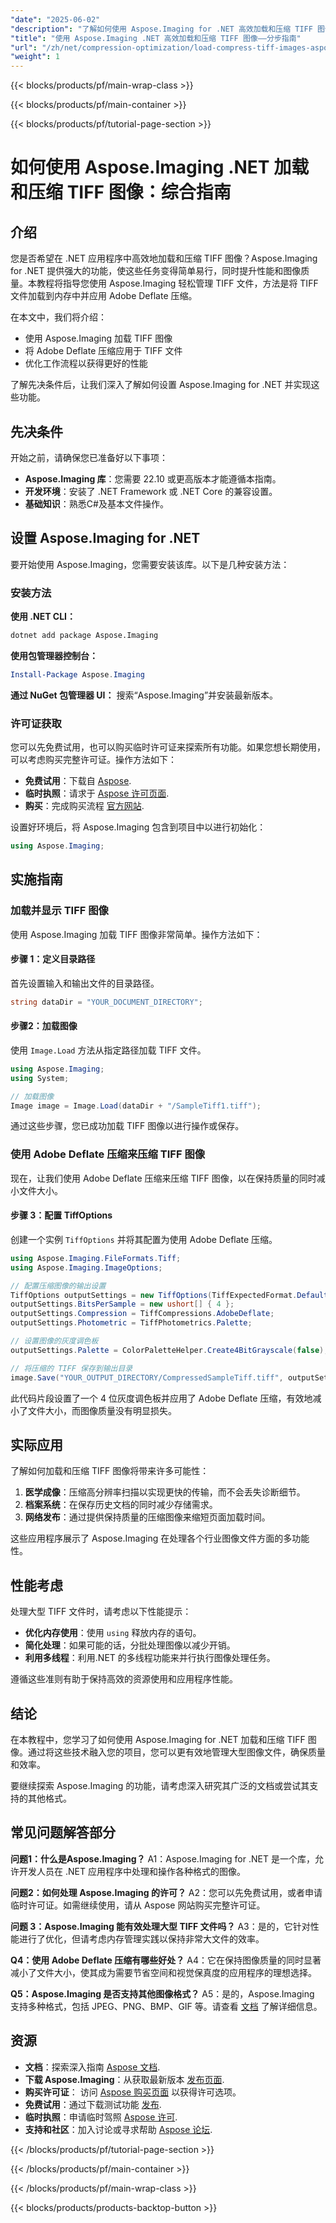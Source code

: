 ```yaml
---
"date": "2025-06-02"
"description": "了解如何使用 Aspose.Imaging for .NET 高效加载和压缩 TIFF 图像。使用 Adobe Deflate 压缩技术，在提高图像质量的同时减小文件大小。"
"title": "使用 Aspose.Imaging .NET 高效加载和压缩 TIFF 图像——分步指南"
"url": "/zh/net/compression-optimization/load-compress-tiff-images-aspose-imaging-dotnet/"
"weight": 1
---
```


{{< blocks/products/pf/main-wrap-class >}}

{{< blocks/products/pf/main-container >}}

{{< blocks/products/pf/tutorial-page-section >}}
# 如何使用 Aspose.Imaging .NET 加载和压缩 TIFF 图像：综合指南

## 介绍

您是否希望在 .NET 应用程序中高效地加载和压缩 TIFF 图像？Aspose.Imaging for .NET 提供强大的功能，使这些任务变得简单易行，同时提升性能和图像质量。本教程将指导您使用 Aspose.Imaging 轻松管理 TIFF 文件，方法是将 TIFF 文件加载到内存中并应用 Adobe Deflate 压缩。

在本文中，我们将介绍：
- 使用 Aspose.Imaging 加载 TIFF 图像
- 将 Adobe Deflate 压缩应用于 TIFF 文件
- 优化工作流程以获得更好的性能

了解先决条件后，让我们深入了解如何设置 Aspose.Imaging for .NET 并实现这些功能。

## 先决条件

开始之前，请确保您已准备好以下事项：
- **Aspose.Imaging 库**：您需要 22.10 或更高版本才能遵循本指南。
- **开发环境**：安装了 .NET Framework 或 .NET Core 的兼容设置。
- **基础知识**：熟悉C#及基本文件操作。

## 设置 Aspose.Imaging for .NET

要开始使用 Aspose.Imaging，您需要安装该库。以下是几种安装方法：

### 安装方法

**使用 .NET CLI：**
```bash
dotnet add package Aspose.Imaging
```

**使用包管理器控制台：**
```powershell
Install-Package Aspose.Imaging
```

**通过 NuGet 包管理器 UI：** 
搜索“Aspose.Imaging”并安装最新版本。

### 许可证获取

您可以先免费试用，也可以购买临时许可证来探索所有功能。如果您想长期使用，可以考虑购买完整许可证。操作方法如下：
- **免费试用**：下载自 [Aspose](https://releases。aspose.com/imaging/net/).
- **临时执照**：请求于 [Aspose 许可页面](https://purchase。aspose.com/temporary-license/).
- **购买**：完成购买流程 [官方网站](https://purchase。aspose.com/buy).

设置好环境后，将 Aspose.Imaging 包含到项目中以进行初始化：

```csharp
using Aspose.Imaging;
```

## 实施指南

### 加载并显示 TIFF 图像

使用 Aspose.Imaging 加载 TIFF 图像非常简单。操作方法如下：

#### 步骤 1：定义目录路径

首先设置输入和输出文件的目录路径。

```csharp
string dataDir = "YOUR_DOCUMENT_DIRECTORY";
```

#### 步骤2：加载图像

使用 `Image.Load` 方法从指定路径加载 TIFF 文件。

```csharp
using Aspose.Imaging;
using System;

// 加载图像
Image image = Image.Load(dataDir + "/SampleTiff1.tiff");
```

通过这些步骤，您已成功加载 TIFF 图像以进行操作或保存。

### 使用 Adobe Deflate 压缩来压缩 TIFF 图像

现在，让我们使用 Adobe Deflate 压缩来压缩 TIFF 图像，以在保持质量的同时减小文件大小。

#### 步骤 3：配置 TiffOptions

创建一个实例 `TiffOptions` 并将其配置为使用 Adobe Deflate 压缩。

```csharp
using Aspose.Imaging.FileFormats.Tiff;
using Aspose.Imaging.ImageOptions;

// 配置压缩图像的输出设置
TiffOptions outputSettings = new TiffOptions(TiffExpectedFormat.Default);
outputSettings.BitsPerSample = new ushort[] { 4 };
outputSettings.Compression = TiffCompressions.AdobeDeflate;
outputSettings.Photometric = TiffPhotometrics.Palette;

// 设置图像的灰度调色板
outputSettings.Palette = ColorPaletteHelper.Create4BitGrayscale(false);

// 将压缩的 TIFF 保存到输出目录
image.Save("YOUR_OUTPUT_DIRECTORY/CompressedSampleTiff.tiff", outputSettings);
```

此代码片段设置了一个 4 位灰度调色板并应用了 Adobe Deflate 压缩，有效地减小了文件大小，而图像质量没有明显损失。

## 实际应用

了解如何加载和压缩 TIFF 图像将带来许多可能性：
1. **医学成像**：压缩高分辨率扫描以实现更快的传输，而不会丢失诊断细节。
2. **档案系统**：在保存历史文档的同时减少存储需求。
3. **网络发布**：通过提供保持质量的压缩图像来缩短页面加载时间。

这些应用程序展示了 Aspose.Imaging 在处理各个行业图像文件方面的多功能性。

## 性能考虑

处理大型 TIFF 文件时，请考虑以下性能提示：
- **优化内存使用**：使用 `using` 释放内存的语句。
- **简化处理**：如果可能的话，分批处理图像以减少开销。
- **利用多线程**：利用.NET 的多线程功能来并行执行图像处理任务。

遵循这些准则有助于保持高效的资源使用和应用程序性能。

## 结论

在本教程中，您学习了如何使用 Aspose.Imaging for .NET 加载和压缩 TIFF 图像。通过将这些技术融入您的项目，您可以更有效地管理大型图像文件，确保质量和效率。

要继续探索 Aspose.Imaging 的功能，请考虑深入研究其广泛的文档或尝试其支持的其他格式。

## 常见问题解答部分

**问题1：什么是Aspose.Imaging？**
A1：Aspose.Imaging for .NET 是一个库，允许开发人员在 .NET 应用程序中处理和操作各种格式的图像。

**问题2：如何处理 Aspose.Imaging 的许可？**
A2：您可以先免费试用，或者申请临时许可证。如需继续使用，请从 Aspose 网站购买完整许可证。

**问题 3：Aspose.Imaging 能有效处理大型 TIFF 文件吗？**
A3：是的，它针对性能进行了优化，但请考虑内存管理实践以保持非常大文件的效率。

**Q4：使用 Adobe Deflate 压缩有哪些好处？**
A4：它在保持图像质量的同时显著减小了文件大小，使其成为需要节省空间和视觉保真度的应用程序的理想选择。

**Q5：Aspose.Imaging 是否支持其他图像格式？**
A5：是的，Aspose.Imaging 支持多种格式，包括 JPEG、PNG、BMP、GIF 等。请查看 [文档](https://reference.aspose.com/imaging/net/) 了解详细信息。

## 资源
- **文档**：探索深入指南 [Aspose 文档](https://reference。aspose.com/imaging/net/).
- **下载 Aspose.Imaging**：从获取最新版本 [发布页面](https://releases。aspose.com/imaging/net/).
- **购买许可证**： 访问 [Aspose 购买页面](https://purchase.aspose.com/buy) 以获得许可选项。
- **免费试用**：通过下载测试功能 [发布](https://releases。aspose.com/imaging/net/).
- **临时执照**：申请临时驾照 [Aspose 许可](https://purchase。aspose.com/temporary-license/).
- **支持和社区**：加入讨论或寻求帮助 [Aspose 论坛](https://forum。aspose.com/c/imaging/10).

{{< /blocks/products/pf/tutorial-page-section >}}

{{< /blocks/products/pf/main-container >}}

{{< /blocks/products/pf/main-wrap-class >}}

{{< blocks/products/products-backtop-button >}}